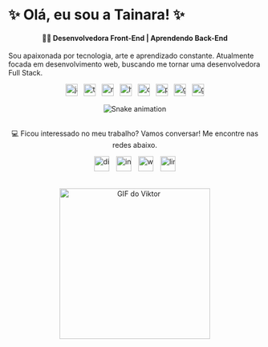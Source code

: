 <h1 align="left">✨ Olá, eu sou a Tainara! ✨</h1>

<h4 align="center">👩‍💻 Desenvolvedora Front-End | Aprendendo Back-End</h4>

<p align="left">Sou apaixonada por tecnologia, arte e aprendizado constante. Atualmente focada em desenvolvimento web, buscando me tornar uma desenvolvedora Full Stack.</p>

<div align="center" style="white-space: nowrap;">
  <img src="https://cdn.jsdelivr.net/gh/devicons/devicon/icons/javascript/javascript-original.svg" alt="javascript logo" style="height:24px; display:inline-block; vertical-align:middle; margin-right:8px;" />
  <img src="https://cdn.jsdelivr.net/gh/devicons/devicon/icons/typescript/typescript-original.svg" alt="typescript logo" style="height:24px; display:inline-block; vertical-align:middle; margin-right:8px;" />
  <img src="https://cdn.jsdelivr.net/gh/devicons/devicon/icons/react/react-original.svg" alt="react logo" style="height:24px; display:inline-block; vertical-align:middle; margin-right:8px;" />
  <img src="https://cdn.jsdelivr.net/gh/devicons/devicon/icons/html5/html5-original.svg" alt="html5 logo" style="height:24px; display:inline-block; vertical-align:middle; margin-right:8px;" />
  <img src="https://cdn.jsdelivr.net/gh/devicons/devicon/icons/css3/css3-original.svg" alt="css3 logo" style="height:24px; display:inline-block; vertical-align:middle; margin-right:8px;" />
  <img src="https://cdn.jsdelivr.net/gh/devicons/devicon/icons/python/python-original.svg" alt="python logo" style="height:24px; display:inline-block; vertical-align:middle; margin-right:8px;" />
  <img src="https://cdn.jsdelivr.net/gh/devicons/devicon/icons/git/git-original.svg" alt="git logo" style="height:24px; display:inline-block; vertical-align:middle; margin-right:8px;" />
  <img src="https://cdn.jsdelivr.net/gh/devicons/devicon/icons/github/github-original.svg" alt="github logo" style="height:24px; display:inline-block; vertical-align:middle;" />
</div>

<br />

<div align="center">
  <img src="https://raw.githubusercontent.com/tayavalon/tayavalon/output/snake.svg" alt="Snake animation" />
</div>

<br />

<p align="center">💻 Ficou interessado no meu trabalho? Vamos conversar! Me encontre nas redes abaixo.</p>

<div align="center" style="white-space: nowrap;">
  <a href="https://discord.com/channels/@me" target="_blank" style="display:inline-block; margin-right:10px;">
    <img src="https://raw.githubusercontent.com/maurodesouza/profile-readme-generator/master/src/assets/icons/social/discord/default.svg" alt="discord logo" style="height:30px;" />
  </a>
  <a href="https://www.instagram.com/tay_avalon/" target="_blank" style="display:inline-block; margin-right:10px;">
    <img src="https://raw.githubusercontent.com/maurodesouza/profile-readme-generator/master/src/assets/icons/social/instagram/default.svg" alt="instagram logo" style="height:30px;" />
  </a>
  <a href="https://wa.me/qr/63E622LB2YSZH1" target="_blank" style="display:inline-block; margin-right:10px;">
    <img src="https://raw.githubusercontent.com/maurodesouza/profile-readme-generator/master/src/assets/icons/social/whatsapp/default.svg" alt="whatsapp logo" style="height:30px;" />
  </a>
  <a href="https://www.linkedin.com/in/tainara-martinez-6a2519373/" target="_blank" style="display:inline-block;">
    <img src="https://raw.githubusercontent.com/maurodesouza/profile-readme-generator/master/src/assets/icons/social/linkedin/default.svg" alt="linkedin logo" style="height:30px;" />
  </a>
</div>

<br />
<p>
  <div style="text-align: center;">
  <img src="https://media4.giphy.com/media/v1.Y2lkPTc5MGI3NjExaDFhb2hkNmZjc2wzYmI5NDJ6eW9wMHVzcGRkejVrbXp1enpsd2FpMiZlcD12MV9pbnRlcm5hbF9naWZfYnlfaWQmY3Q9Zw/uASq98lHjXAjzXjHoU/giphy.gif" alt="GIF do Viktor" width="300" />
</div>
</p>
